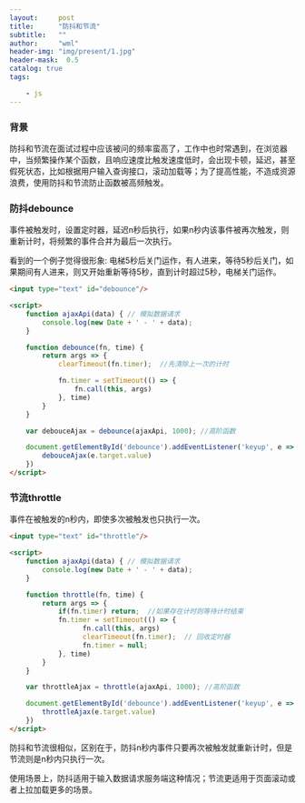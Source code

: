 ```yaml
---
layout:     post
title:      "防抖和节流"
subtitle:   ""
author:     "wml"
header-img: "img/present/1.jpg"
header-mask:  0.5
catalog: true
tags:

    - js
---
```


### 背景

防抖和节流在面试过程中应该被问的频率蛮高了，工作中也时常遇到，在浏览器中，当频繁操作某个函数，且响应速度比触发速度低时，会出现卡顿，延迟，甚至假死状态，比如根据用户输入查询接口，滚动加载等；为了提高性能，不造成资源浪费，使用防抖和节流防止函数被高频触发。

### 防抖debounce

事件被触发时，设置定时器，延迟n秒后执行，如果n秒内该事件被再次触发，则重新计时，将频繁的事件合并为最后一次执行。

看到的一个例子觉得很形象: 电梯5秒后关门运作，有人进来，等待5秒后关门，如果期间有人进来，则又开始重新等待5秒，直到计时超过5秒，电梯关门运作。

```html
<input type="text" id="debounce"/>

<script>
    function ajaxApi(data) { // 模拟数据请求
        console.log(new Date + ' - ' + data);
    }

    function debounce(fn, time) {
        return args => {
            clearTimeout(fn.timer);  //先清除上一次的计时

            fn.timer = setTimeout(() => {
                fn.call(this, args)
            }, time)
        }
    }

    var debouceAjax = debounce(ajaxApi, 1000); //高阶函数

    document.getElementById('debounce').addEventListener('keyup', e => {
        debouceAjax(e.target.value)
    })
</script>
```

### 节流throttle

事件在被触发的n秒内，即使多次被触发也只执行一次。

```html
<input type="text" id="throttle"/>

<script>
    function ajaxApi(data) { // 模拟数据请求
        console.log(new Date + ' - ' + data);
    }

    function throttle(fn, time) {
        return args => {
            if(fn.timer) return;  //如果存在计时则等待计时结束
            fn.timer = setTimeout(() => {
                  fn.call(this, args)
                  clearTimeout(fn.timer);  // 回收定时器
                  fn.timer = null;
            }, time)
        }
    }

    var throttleAjax = throttle(ajaxApi, 1000); //高阶函数

    document.getElementById('debounce').addEventListener('keyup', e => {
        throttleAjax(e.target.value)
    })
</script>
```

防抖和节流很相似，区别在于，防抖n秒内事件只要再次被触发就重新计时，但是节流则是n秒内只执行一次。

使用场景上，防抖适用于输入数据请求服务端这种情况；节流更适用于页面滚动或者上拉加载更多的场景。
